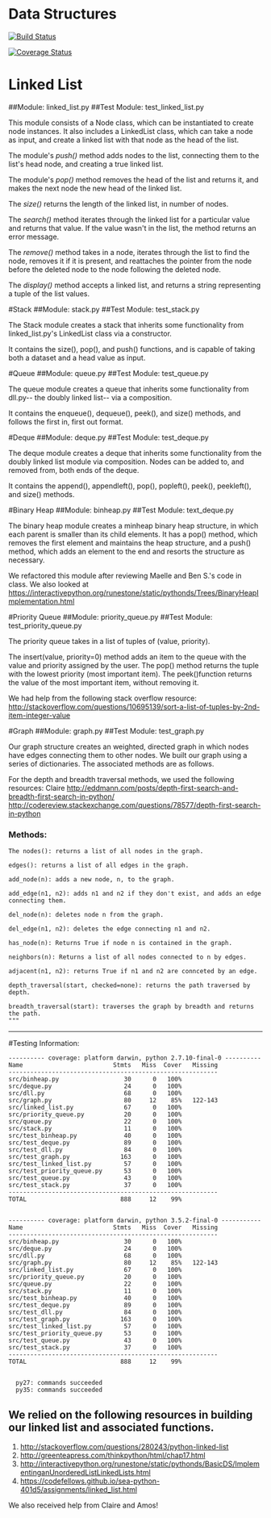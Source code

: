 # Data Structures

[![Build Status](https://travis-ci.org/rwisecar/data-structures.svg?branch=master)](https://travis-ci.org/rwisecar/data-structures)

[![Coverage Status](https://coveralls.io/repos/github/rwisecar/data-structures/badge.svg)](https://coveralls.io/github/rwisecar/data-structures)

# Linked List
##Module: linked_list.py
##Test Module: test_linked_list.py

This module consists of a Node class, which can be instantiated to create node instances. It also includes a LinkedList class, which can take a node as input, and create a linked list with that node as the head of the list. 

The module's *push()* method adds nodes to the list, connecting them to the list's head node, and creating a true linked list.

The module's *pop()* method removes the head of the list and returns it, and makes the next node the new head of the linked list.

The *size()* returns the length of the linked list, in number of nodes.

The *search()* method iterates through the linked list for a particular value and returns that value. If the value wasn't in the list, the method returns an error message.

The *remove()* method takes in a node, iterates through the list to find the node, removes it if it is present, and reattaches the pointer from the node before the deleted node to the node following the deleted node. 

The *display()* method accepts a linked list, and returns a string representing a tuple of the list values.

#Stack
##Module: stack.py
##Test Module: test_stack.py

The Stack module creates a stack that inherits some functionality from linked_list.py's LinkedList class via a constructor. 

It contains the size(), pop(), and push() functions, and is capable of taking both a dataset and a head value as input.


#Queue
##Module: queue.py
##Test Module: test_queue.py

The queue module creates a queue that inherits some functionality from dll.py-- the doubly linked list-- via a composition.

It contains the enqueue(), dequeue(), peek(), and size() methods, and follows the first in, first out format.


#Deque
##Module: deque.py
##Test Module: test_deque.py

The deque module creates a deque that inherits some functionality from the doubly linked list module via composition. Nodes can be added to, and removed from, both ends of the deque.

It contains the append(), appendleft(), pop(), popleft(), peek(), peekleft(), and size() methods. 

#Binary Heap
##Module: binheap.py
##Test Module: text_deque.py

The binary heap module creates a minheap binary heap structure, in which each parent is smaller than its child elements. It has a pop() method, which removes the first element and maintains the heap structure, and a push() method, which adds an element to the end and resorts the structure as necessary.

We refactored this module after reviewing Maelle and Ben S.'s code in class. We also looked at https://interactivepython.org/runestone/static/pythonds/Trees/BinaryHeapImplementation.html 

#Priority Queue
##Module: priority_queue.py
##Test Module: test_priority_queue.py

The priority queue takes in a list of tuples of (value, priority). 

The insert(value, priority=0) method adds an item to the queue with the value and priority assigned by the user. The pop() method returns the tuple with the lowest priority (most important item). The peek()function returns the value of the most important item, without removing it.

We had help from the following stack overflow resource: http://stackoverflow.com/questions/10695139/sort-a-list-of-tuples-by-2nd-item-integer-value

#Graph
##Module: graph.py
##Test Module: test_graph.py

Our graph structure creates an weighted, directed graph in which nodes have edges connecting them to other nodes. We built our graph using a series of dictionaries. The associated methods are as follows.

For the depth and breadth traversal methods, we used the following resources:
Claire
http://eddmann.com/posts/depth-first-search-and-breadth-first-search-in-python/
http://codereview.stackexchange.com/questions/78577/depth-first-search-in-python

### Methods:

    The nodes(): returns a list of all nodes in the graph.

    edges(): returns a list of all edges in the graph.

    add_node(n): adds a new node, n, to the graph.

    add_edge(n1, n2): adds n1 and n2 if they don't exist, and adds an edge connecting them.

    del_node(n): deletes node n from the graph.

    del_edge(n1, n2): deletes the edge connecting n1 and n2.

    has_node(n): Returns True if node n is contained in the graph.

    neighbors(n): Returns a list of all nodes connected to n by edges.

    adjacent(n1, n2): returns True if n1 and n2 are connceted by an edge.

    depth_traversal(start, checked=none): returns the path traversed by depth.

    breadth_traversal(start): traverses the graph by breadth and returns the path.
    """
---

#Testing Information:
```
---------- coverage: platform darwin, python 2.7.10-final-0 ----------
Name                         Stmts   Miss  Cover   Missing
----------------------------------------------------------
src/binheap.py                  30      0   100%
src/deque.py                    24      0   100%
src/dll.py                      68      0   100%
src/graph.py                    80     12    85%   122-143
src/linked_list.py              67      0   100%
src/priority_queue.py           20      0   100%
src/queue.py                    22      0   100%
src/stack.py                    11      0   100%
src/test_binheap.py             40      0   100%
src/test_deque.py               89      0   100%
src/test_dll.py                 84      0   100%
src/test_graph.py              163      0   100%
src/test_linked_list.py         57      0   100%
src/test_priority_queue.py      53      0   100%
src/test_queue.py               43      0   100%
src/test_stack.py               37      0   100%
----------------------------------------------------------
TOTAL                          888     12    99%


---------- coverage: platform darwin, python 3.5.2-final-0 -----------
Name                         Stmts   Miss  Cover   Missing
----------------------------------------------------------
src/binheap.py                  30      0   100%
src/deque.py                    24      0   100%
src/dll.py                      68      0   100%
src/graph.py                    80     12    85%   122-143
src/linked_list.py              67      0   100%
src/priority_queue.py           20      0   100%
src/queue.py                    22      0   100%
src/stack.py                    11      0   100%
src/test_binheap.py             40      0   100%
src/test_deque.py               89      0   100%
src/test_dll.py                 84      0   100%
src/test_graph.py              163      0   100%
src/test_linked_list.py         57      0   100%
src/test_priority_queue.py      53      0   100%
src/test_queue.py               43      0   100%
src/test_stack.py               37      0   100%
----------------------------------------------------------
TOTAL                          888     12    99%


  py27: commands succeeded
  py35: commands succeeded
```

## We relied on the following resources in building our linked list and associated functions.

1. http://stackoverflow.com/questions/280243/python-linked-list
2. http://greenteapress.com/thinkpython/html/chap17.html
3. http://interactivepython.org/runestone/static/pythonds/BasicDS/ImplementinganUnorderedListLinkedLists.html
4. https://codefellows.github.io/sea-python-401d5/assignments/linked_list.html

We also received help from Claire and Amos! 

